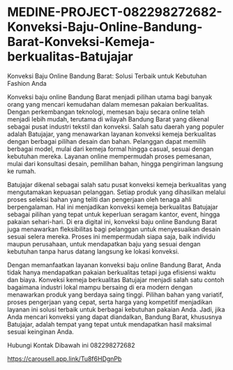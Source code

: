 # MEDINE-PROJECT-082298272682-Konveksi-Baju-Online-Bandung-Barat-Konveksi-Kemeja-berkualitas-Batujajar

Konveksi Baju Online Bandung Barat: Solusi Terbaik untuk Kebutuhan Fashion Anda

Konveksi baju online Bandung Barat menjadi pilihan utama bagi banyak orang yang mencari kemudahan dalam memesan pakaian berkualitas. Dengan perkembangan teknologi, memesan baju secara online telah menjadi lebih mudah, terutama di wilayah Bandung Barat yang dikenal sebagai pusat industri tekstil dan konveksi. Salah satu daerah yang populer adalah Batujajar, yang menawarkan layanan konveksi kemeja berkualitas dengan berbagai pilihan desain dan bahan. Pelanggan dapat memilih berbagai model, mulai dari kemeja formal hingga casual, sesuai dengan kebutuhan mereka. Layanan online mempermudah proses pemesanan, mulai dari konsultasi desain, pemilihan bahan, hingga pengiriman langsung ke rumah.  

Batujajar dikenal sebagai salah satu pusat konveksi kemeja berkualitas yang mengutamakan kepuasan pelanggan. Setiap produk yang dihasilkan melalui proses seleksi bahan yang teliti dan pengerjaan oleh tenaga ahli berpengalaman. Hal ini menjadikan konveksi kemeja berkualitas Batujajar sebagai pilihan yang tepat untuk keperluan seragam kantor, event, hingga pakaian sehari-hari. Di era digital ini, konveksi baju online Bandung Barat juga menawarkan fleksibilitas bagi pelanggan untuk menyesuaikan desain sesuai selera mereka. Proses ini mempermudah siapa saja, baik individu maupun perusahaan, untuk mendapatkan baju yang sesuai dengan kebutuhan tanpa harus datang langsung ke lokasi konveksi.  

Dengan memanfaatkan layanan konveksi baju online Bandung Barat, Anda tidak hanya mendapatkan pakaian berkualitas tetapi juga efisiensi waktu dan biaya. Konveksi kemeja berkualitas Batujajar menjadi salah satu contoh bagaimana industri lokal mampu bersaing di era modern dengan menawarkan produk yang berdaya saing tinggi. Pilihan bahan yang variatif, proses pengerjaan yang cepat, serta harga yang kompetitif menjadikan layanan ini solusi terbaik untuk berbagai kebutuhan pakaian Anda. Jadi, jika Anda mencari konveksi yang dapat diandalkan, Bandung Barat, khususnya Batujajar, adalah tempat yang tepat untuk mendapatkan hasil maksimal sesuai keinginan Anda.  

Hubungi Kontak Dibawah ini
082298272682

https://carousell.app.link/Tu8f6HDgnPb

